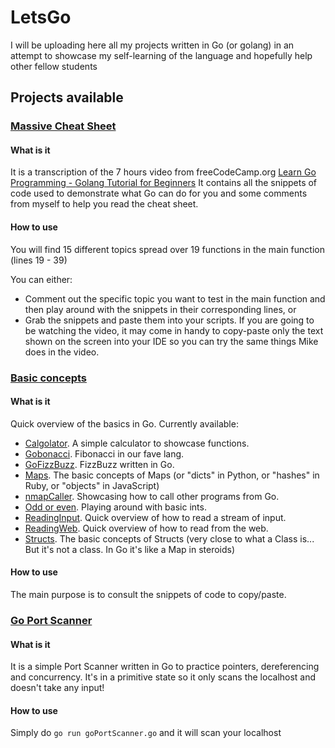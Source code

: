 # LetsGo
I will be uploading here all my projects written in Go (or golang) in an attempt to showcase my self-learning of the language and hopefully help other fellow students

## Projects available

### [Massive Cheat Sheet](./Massive_Cheatsheet/massiveCheatSheet.go)
#### What is it
It is a transcription of the 7 hours video from freeCodeCamp.org [Learn Go Programming - Golang Tutorial for Beginners](https://www.youtube.com/watch?v=YS4e4q9oBaU)
It contains all the snippets of code used to demonstrate what Go can do for you and some comments from myself to help you read the cheat sheet.

#### How to use
You will find 15 different topics spread over 19 functions in the main function (lines 19 - 39)

You can either: 
- Comment out the specific topic you want to test in the main function and then play around with the snippets in their corresponding lines, or
- Grab the snippets and paste them into your scripts. If you are going to be watching the video, it may come in handy to copy-paste only the text shown on the screen into your IDE so you can try the same things Mike does in the video.

### [Basic concepts](./Basic%20concepts)
#### What is it 
Quick overview of the basics in Go. Currently available:

- [Calgolator](./Basic%20concepts/Calgolator/main.go). A simple calculator to showcase functions.
- [Gobonacci](./Basic%20concepts/Gobonacci/gobonacci.go). Fibonacci in our fave lang.
- [GoFizzBuzz](./Basic%20concepts/GoFizzBuzz/main.go). FizzBuzz written in Go.
- [Maps](./Basic%20concepts/Maps/main.go). The basic concepts of Maps (or "dicts" in Python, or "hashes" in Ruby, or "objects" in JavaScript)
- [nmapCaller](./Basic%20concepts/nmapCaller/main.go). Showcasing how to call other programs from Go.
- [Odd or even](./Basic%20concepts/Odd_or_Even/odd_or_even.go). Playing around with basic ints.
- [ReadingInput](./Basic%20concepts/ReadingInput/main.go). Quick overview of how to read a stream of input.
- [ReadingWeb](./Basic%20concepts/ReadingWeb/main.go). Quick overview of how to read from the web.
- [Structs](./Basic%20concepts/Structs/main.go). The basic concepts of Structs (very close to what a Class is... But it's not a class. In Go it's like a Map in steroids)

#### How to use
The main purpose is to consult the snippets of code to copy/paste.

### [Go Port Scanner](./Go_Port_Scanner/goPortScanner.go)
#### What is it
It is a simple Port Scanner written in Go to practice pointers, dereferencing and concurrency.
It's in a primitive state so it only scans the localhost and doesn't take any input!

#### How to use
Simply do `go run goPortScanner.go` and it will scan your localhost
